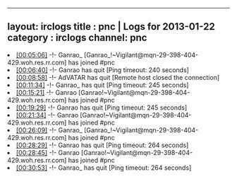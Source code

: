 
---
layout: irclogs
title : pnc | Logs for 2013-01-22
category : irclogs
channel: pnc
---
<li class="logitem"><a href="#00:05:06" name="00:05:06" class="time">[00:05:06]</a> -!- <span class="join">Ganrao_</span> [Ganrao_!~Vigilant@mqn-29-398-404-429.woh.res.rr.com] has joined #pnc </li>
<li class="logitem"><a href="#00:06:40" name="00:06:40" class="time">[00:06:40]</a> -!- <span class="quit">Ganrao</span> has quit [Ping timeout: 240 seconds] </li>
<li class="logitem"><a href="#00:08:58" name="00:08:58" class="time">[00:08:58]</a> -!- <span class="quit">AdVATAR</span> has quit [Remote host closed the connection] </li>
<li class="logitem"><a href="#00:11:34" name="00:11:34" class="time">[00:11:34]</a> -!- <span class="quit">Ganrao_</span> has quit [Ping timeout: 245 seconds] </li>
<li class="logitem"><a href="#00:15:21" name="00:15:21" class="time">[00:15:21]</a> -!- <span class="join">Ganrao</span> [Ganrao!~Vigilant@mqn-29-398-404-429.woh.res.rr.com] has joined #pnc </li>
<li class="logitem"><a href="#00:19:29" name="00:19:29" class="time">[00:19:29]</a> -!- <span class="quit">Ganrao</span> has quit [Ping timeout: 245 seconds] </li>
<li class="logitem"><a href="#00:21:34" name="00:21:34" class="time">[00:21:34]</a> -!- <span class="join">Ganrao</span> [Ganrao!~Vigilant@mqn-29-398-404-429.woh.res.rr.com] has joined #pnc </li>
<li class="logitem"><a href="#00:26:09" name="00:26:09" class="time">[00:26:09]</a> -!- <span class="join">Ganrao_</span> [Ganrao_!~Vigilant@mqn-29-398-404-429.woh.res.rr.com] has joined #pnc </li>
<li class="logitem"><a href="#00:28:29" name="00:28:29" class="time">[00:28:29]</a> -!- <span class="quit">Ganrao</span> has quit [Ping timeout: 264 seconds] </li>
<li class="logitem"><a href="#00:28:45" name="00:28:45" class="time">[00:28:45]</a> -!- <span class="join">Ganrao</span> [Ganrao!~Vigilant@mqn-29-398-404-429.woh.res.rr.com] has joined #pnc </li>
<li class="logitem"><a href="#00:30:53" name="00:30:53" class="time">[00:30:53]</a> -!- <span class="quit">Ganrao_</span> has quit [Ping timeout: 264 seconds] </li>


